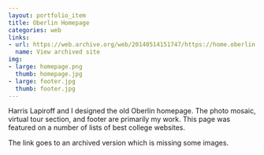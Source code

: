 ```yaml
---
layout: portfolio_item
title: Oberlin Homepage
categories: web
links:
- url: https://web.archive.org/web/20140514151747/https://home.oberlin.edu/
  name: View archived site
img:
- large: homepage.png
  thumb: homepage.jpg
- large: footer.jpg
  thumb: footer.jpg
---
```


Harris Lapiroff and I designed the old Oberlin homepage. The photo mosaic, virtual tour section, and footer are primarily my work. This page was featured on a number of lists of best college websites.

The link goes to an archived version which is missing some images.
